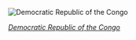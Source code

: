 
![Democratic Republic of the Congo](https://www.gstatic.com/prettyearth/assets/full/2103.jpg)

*[Democratic Republic of the Congo](https://www.google.com/maps/@-3.837557,21.61515,13z/data=!3m1!1e3)*
